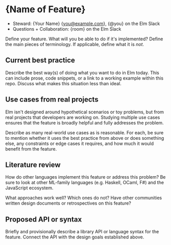 # {Name of Feature}

- Steward: {Your Name} {you@example.com}, {@you} on the Elm Slack
- Questions + Collaboration: {room} on the Elm Slack

Define your feature. What will you be able to do if it's implemented? Define the main pieces of terminology. If applicable, define what it is *not*.

## Current best practice
Describe the best way(s) of doing what you want to do in Elm today. This can include prose, code snippets, or a link to a working example within this repo. Discuss what makes this situation less than ideal.

## Use cases from real projects
Elm isn't designed around hypothetical scenarios or toy problems, but from real projects that developers are working on. Studying multiple use cases ensures that the feature is broadly helpful and fully addresses the problem.

Describe as many real-world use cases as is reasonable. For each, be sure to mention whether it uses the best practice from above or does something else, any constraints or edge cases it requires, and how much it would benefit from the feature.

## Literature review
How do other languages implement this feature or address this problem? Be sure to look at other ML-family languages (e.g. Haskell, OCaml, F#) and the JavaScript ecosystem.

What approaches work well? Which ones do not? Have other communities written design documents or retrospectives on this feature?

## Proposed API or syntax
Briefly and provisionally describe a library API or language syntax for the feature. Connect the API with the design goals established above.

